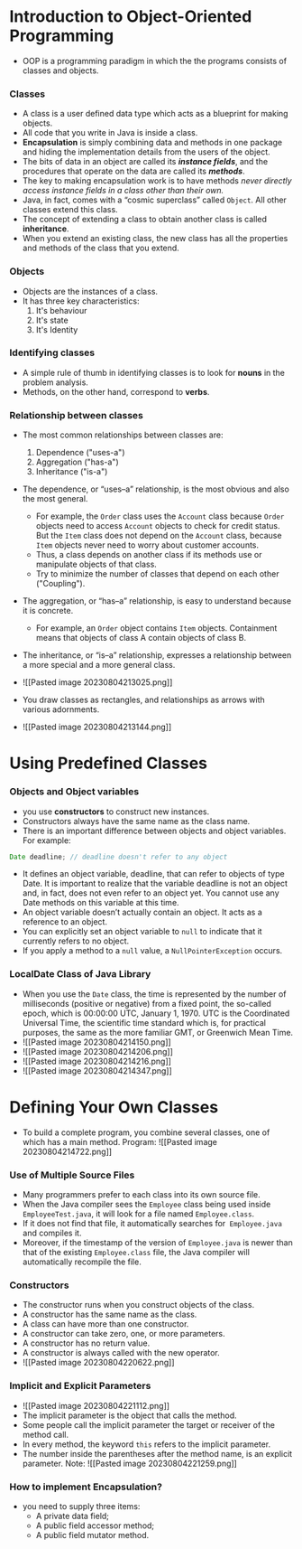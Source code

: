# Introduction to Object-Oriented Programming
- OOP is a programming paradigm in which the the programs consists of classes and objects.
### Classes
- A class is a user defined data type which acts as a blueprint for making objects.
- All code that you write in Java is inside a class.
- **Encapsulation** is simply combining data and methods in one package and hiding the implementation details from the users of the object.
- The bits of data in an object are called its ***instance fields***, and the procedures that operate on the data are called its ***methods***.
- The key to making encapsulation work is to have methods *never directly access instance fields in a class other than their own.*
- Java, in fact, comes with a “cosmic superclass” called `Object`. All other classes extend this class.
- The concept of extending a class to obtain another class is called **inheritance**.
- When you extend an existing class, the new class has all the properties and methods of the class that you extend.
### Objects
- Objects are the instances of a class.
- It has three key characteristics:
	1. It's behaviour
	2. It's state
	3. It's Identity

### Identifying classes
- A simple rule of thumb in identifying classes is to look for **nouns** in the problem analysis.
- Methods, on the other hand, correspond to **verbs**.
### Relationship between classes
- The most common relationships between classes are:
	1. Dependence ("uses-a")
	2. Aggregation ("has-a")
	3. Inheritance ("is-a")
- The dependence, or “uses–a” relationship, is the most obvious and also the most general.
	- For example, the `Order` class uses the `Account` class because `Order` objects need to access `Account` objects to check for credit status. But the `Item` class does not depend on the `Account` class, because `Item` objects never need to worry about customer accounts.
	- Thus, a class depends on another class if its methods use or manipulate objects of that class.
	- Try to minimize the number of classes that depend on each other ("Coupling").
- The aggregation, or “has–a” relationship, is easy to understand because it is concrete.
	- For example, an `Order` object contains `Item` objects. Containment means that objects of class A contain objects of class B.
- The inheritance, or “is–a” relationship, expresses a relationship between a more special and a more general class.

- ![[Pasted image 20230804213025.png]]
- You draw classes as rectangles, and relationships as arrows with various adornments.
- ![[Pasted image 20230804213144.png]]

# Using Predefined Classes

### Objects and Object variables
- you use **constructors** to construct new instances.
- Constructors always have the same name as the class name.
- There is an important difference between objects and object variables. For example:
```Java
Date deadline; // deadline doesn't refer to any object
```
- It defines an object variable, deadline, that can refer to objects of type Date. It is important to realize that the variable deadline is not an object and, in fact, does not even refer to an object yet. You cannot use any Date methods on this variable at this time.
- An object variable doesn’t actually contain an object. It acts as a reference to an object.
- You can explicitly set an object variable to `null` to indicate that it currently refers to no object.
- If you apply a method to a `null` value, a `NullPointerException` occurs.

### LocalDate Class of Java Library
- When you use the `Date` class, the time is represented by the number of milliseconds (positive or negative) from a fixed point, the so-called epoch, which is 00:00:00 UTC, January 1, 1970. UTC is the Coordinated Universal Time, the scientific time standard which is, for practical purposes, the same as the more familiar GMT, or Greenwich Mean Time.
- ![[Pasted image 20230804214150.png]]
- ![[Pasted image 20230804214206.png]]
- ![[Pasted image 20230804214216.png]]
- ![[Pasted image 20230804214347.png]]

# Defining Your Own Classes
- To build a complete program, you combine several classes, one of which has a main method.
Program:
![[Pasted image 20230804214722.png]]
### Use of Multiple Source Files
- Many programmers prefer to each class into its own source file.
- When the Java compiler sees the `Employee` class being used inside `EmployeeTest.java`, it will look for a file named `Employee.class`. 
- If it does not find that file, it automatically searches for` Employee.java` and compiles it. 
- Moreover, if the timestamp of the version of `Employee.java` is newer than that of the existing `Employee.class` file, the Java compiler will automatically recompile the file.
### Constructors
- The constructor runs when you construct objects of the class.
- A constructor has the same name as the class.
- A class can have more than one constructor.
- A constructor can take zero, one, or more parameters.
- A constructor has no return value.
- A constructor is always called with the new operator.
- ![[Pasted image 20230804220622.png]]
### Implicit and Explicit Parameters
- ![[Pasted image 20230804221112.png]]
- The implicit parameter is the object that calls the method.
- Some people call the implicit parameter the target or receiver of the method call.
- In every method, the keyword `this` refers to the implicit parameter.
- The number inside the parentheses after the method name, is an explicit parameter.
Note:
![[Pasted image 20230804221259.png]]

### How to implement Encapsulation?
- you need to supply three items:
	- A private data field;
	- A public field accessor method;
	- A public field mutator method.
